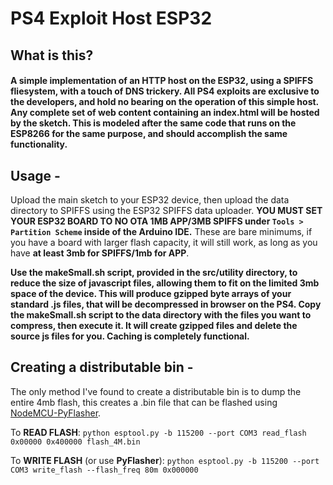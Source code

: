 PS4 Exploit Host ESP32
================
## What is this?

#### A simple implementation of an HTTP host on the ESP32, using a SPIFFS fliesystem, with a touch of DNS trickery. All PS4 exploits are exclusive to the developers, and hold no bearing on the operation of this simple host. Any complete set of web content containing an index.html will be hosted by the sketch. This is modeled after the same code that runs on the ESP8266 for the same purpose, and should accomplish the same functionality.

## Usage -

Upload the main sketch to your ESP32 device, then upload the data directory to SPIFFS using the ESP32 SPIFFS data uploader. **YOU MUST SET YOUR ESP32 BOARD TO NO OTA 1MB APP/3MB SPIFFS under `Tools > Partition Scheme` inside of the Arduino IDE.** These are bare minimums, if you have a board with larger flash capacity, it will still work, as long as you have **at least 3mb for SPIFFS/1mb for APP**.

**Use the makeSmall.sh script, provided in the src/utility directory, to reduce the size of javascript files, allowing them to fit on the limited 3mb space of the device. This will produce gzipped byte arrays of your standard .js files, that will be decompressed in browser on the PS4. Copy the makeSmall.sh script to the data directory with the files you want to compress, then execute it. It will create gzipped files and delete the source js files for you. Caching is completely functional.**

## Creating a distributable bin -

The only method I've found to create a distributable bin is to dump the entire 4mb flash, this creates a .bin file that can be flashed using [NodeMCU-PyFlasher](https://github.com/marcelstoer/nodemcu-pyflasher/releases).

To **READ FLASH**:
```python esptool.py -b 115200 --port COM3 read_flash 0x00000 0x400000 flash_4M.bin```

To **WRITE FLASH** (or use **PyFlasher**):
```python esptool.py -b 115200 --port COM3 write_flash --flash_freq 80m 0x000000```
